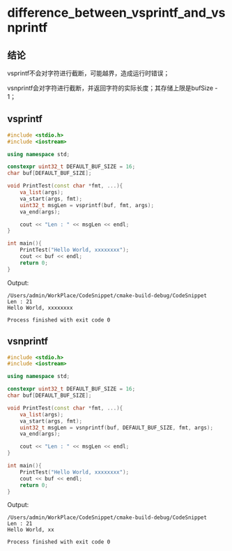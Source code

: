 # difference\_between\_vsprintf\_and\_vsnprintf

## 结论

vsprintf不会对字符进行截断，可能越界，造成运行时错误；

vsnprintf会对字符进行截断，并返回字符的实际长度；其存储上限是bufSize - 1；

## vsprintf

```cpp
#include <stdio.h>
#include <iostream>

using namespace std;

constexpr uint32_t DEFAULT_BUF_SIZE = 16;
char buf[DEFAULT_BUF_SIZE];

void PrintTest(const char *fmt, ...){
    va_list(args);
    va_start(args, fmt);
    uint32_t msgLen = vsprintf(buf, fmt, args);
    va_end(args);

    cout << "Len : " << msgLen << endl;
}

int main(){
    PrintTest("Hello World, xxxxxxxx");
    cout << buf << endl;
    return 0;
}
```

Output:

```text
/Users/admin/WorkPlace/CodeSnippet/cmake-build-debug/CodeSnippet
Len : 21
Hello World, xxxxxxxx

Process finished with exit code 0
```

## vsnprintf

```cpp
#include <stdio.h>
#include <iostream>

using namespace std;

constexpr uint32_t DEFAULT_BUF_SIZE = 16;
char buf[DEFAULT_BUF_SIZE];

void PrintTest(const char *fmt, ...){
    va_list(args);
    va_start(args, fmt);
    uint32_t msgLen = vsnprintf(buf, DEFAULT_BUF_SIZE, fmt, args);
    va_end(args);

    cout << "Len : " << msgLen << endl;
}

int main(){
    PrintTest("Hello World, xxxxxxxx");
    cout << buf << endl;
    return 0;
}
```

Output:

```text
/Users/admin/WorkPlace/CodeSnippet/cmake-build-debug/CodeSnippet
Len : 21
Hello World, xx

Process finished with exit code 0
```
